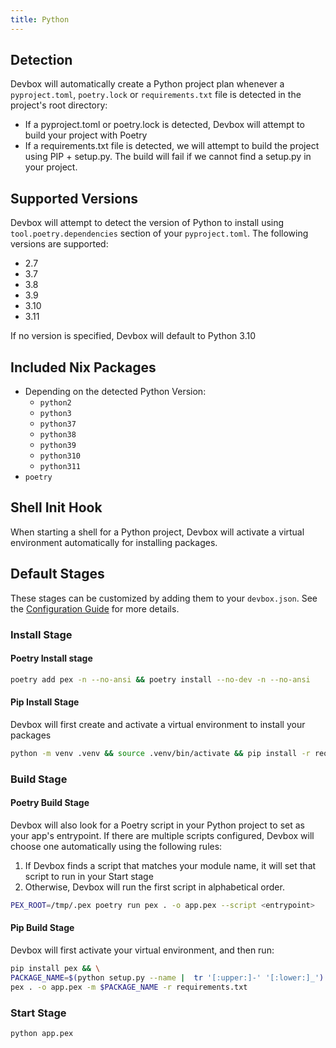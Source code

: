 ```yaml
---
title: Python
---
```


## Detection

Devbox will automatically create a Python project plan whenever a `pyproject.toml`, `poetry.lock` or `requirements.txt` file is detected in the project's root directory: 

* If a pyproject.toml or poetry.lock is detected, Devbox will attempt to build your project with Poetry
* If a requirements.txt file is detected, we will attempt to build the project using PIP + setup.py. The build will fail if we cannot find a setup.py in your project.

## Supported Versions

Devbox will attempt to detect the version of Python to install using `tool.poetry.dependencies` section of your `pyproject.toml`. The following versions are supported: 

* 2.7
* 3.7
* 3.8
* 3.9
* 3.10
* 3.11

If no version is specified, Devbox will default to Python 3.10

## Included Nix Packages

* Depending on the detected Python Version:
  * `python2`
  * `python3`
  * `python37`
  * `python38`
  * `python39`
  * `python310`
  * `python311`
* `poetry`

## Shell Init Hook

When starting a shell for a Python project, Devbox will activate a virtual environment automatically for installing packages.

## Default Stages

These stages can be customized by adding them to your `devbox.json`. See the [Configuration Guide](../configuration.md) for more details.

### Install Stage

#### Poetry Install stage

```bash
poetry add pex -n --no-ansi && poetry install --no-dev -n --no-ansi
```

#### Pip Install Stage

Devbox will first create and activate a virtual environment to install your packages

```bash
python -m venv .venv && source .venv/bin/activate && pip install -r requirements.txt
```

### Build Stage

#### Poetry Build Stage

Devbox will also look for a Poetry script in your Python project to set as your app's entrypoint. If there are multiple scripts configured, Devbox will choose one automatically using the following rules:

1. If Devbox finds a script that matches your module name, it will set that script to run in your Start stage
2. Otherwise, Devbox will run the first script in alphabetical order.

```bash
PEX_ROOT=/tmp/.pex poetry run pex . -o app.pex --script <entrypoint>
```

#### Pip Build Stage

Devbox will first activate your virtual environment, and then run: 

```bash
pip install pex && \
PACKAGE_NAME=$(python setup.py --name |  tr '[:upper:]-' '[:lower:]_') && \
pex . -o app.pex -m $PACKAGE_NAME -r requirements.txt
```

### Start Stage

```bash
python app.pex
```
